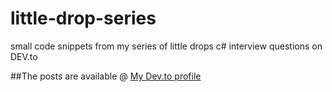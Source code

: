 # little-drop-series
small code snippets from my series of little drops c# interview questions on DEV.to

##The posts are available @ [My Dev.to profile](https://dev.to/ypedroo/little-drops-on-c-interview-questions-stack-x-heap-e9b)
